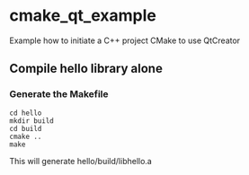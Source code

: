# cmake_qt_example
Example how to initiate a C++ project CMake to use QtCreator

## Compile hello library alone

### Generate the Makefile

```
cd hello
mkdir build
cd build
cmake ..
make
```

This will generate hello/build/libhello.a

